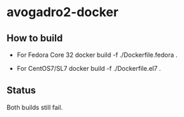 # avogadro2-docker

## How to build
 * For Fedora Core 32
     docker build -f ./Dockerfile.fedora .

 * For CentOS7/SL7
     docker build -f ./Dockerfile.el7 .


## Status
 Both builds still fail.

